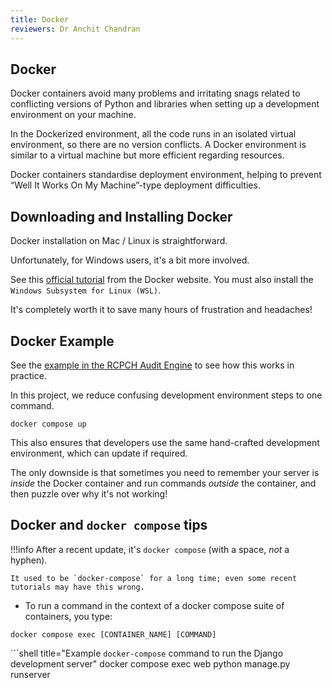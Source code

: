 ```yaml
---
title: Docker
reviewers: Dr Anchit Chandran
---
```


## Docker

Docker containers avoid many problems and irritating snags related to conflicting versions of Python and libraries when setting up a development environment on your machine.

In the Dockerized environment, all the code runs in an isolated virtual environment, so there are no version conflicts. A Docker environment is similar to a virtual machine but more efficient regarding resources.

Docker containers standardise deployment environment, helping to prevent “Well It Works On My Machine”-type deployment difficulties.

## Downloading and Installing Docker

Docker installation on Mac / Linux is straightforward.

Unfortunately, for Windows users, it's a bit more involved.

See this [official tutorial](https://docs.docker.com/desktop/install/windows-install/) from the Docker website. You must also install the `Windows Subsystem for Linux (WSL)`.

It's completely worth it to save many hours of frustration and headaches!

## Docker Example

See the [example in the RCPCH Audit Engine](https://github.com/rcpch/rcpch-audit-engine/blob/live/docker-compose.yml) to see how this works in practice.

In this project, we reduce confusing development environment steps to one command.

```shell
docker compose up
```

This also ensures that developers use the same hand-crafted development environment, which can update if required.

The only downside is that sometimes you need to remember your server is *inside* the Docker container and run commands *outside* the container, and then puzzle over why it's not working!

## Docker and `docker compose` tips

!!!info
    After a recent update, it's `docker compose` (with a space, *not* a hyphen).

    It used to be `docker-compose` for a long time; even some recent tutorials may have this wrong.

* To run a command in the context of a docker compose suite of containers, you type:

```shell
docker compose exec [CONTAINER_NAME] [COMMAND]
```

```shell title="Example `docker-compose` command to run the Django development server"
docker compose exec web python manage.py runserver
```

